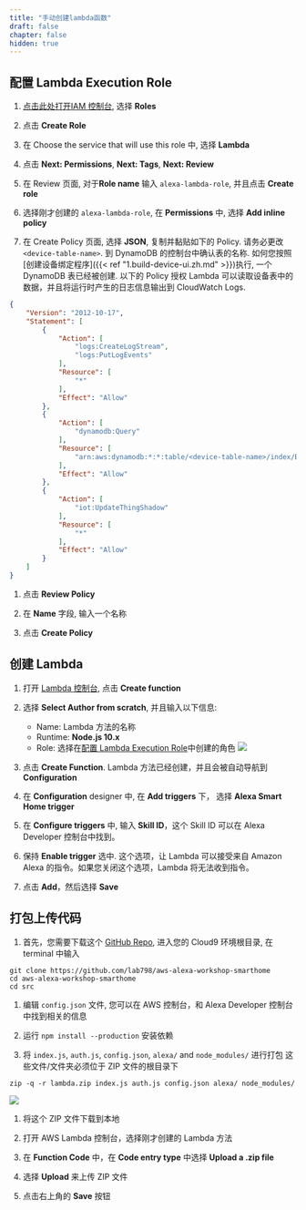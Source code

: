 ```yaml
---
title: "手动创建lambda函数"
draft: false
chapter: false
hidden: true
---
```




## 配置 Lambda Execution Role

1. [点击此处打开IAM 控制台](https://console.aws.amazon.com/iam/home?region=us-east-1#/roles), 选择 **Roles**

1. 点击 **Create Role**

1. 在 Choose the service that will use this role 中, 选择 **Lambda**

1. 点击 **Next: Permissions**, **Next: Tags**, **Next: Review**

1. 在 Review 页面, 对于**Role name** 输入 `alexa-lambda-role`, 并且点击 **Create role**

1. 选择刚才创建的 `alexa-lambda-role`, 在 **Permissions** 中, 选择 **Add inline policy**

1. 在 Create Policy 页面, 选择 **JSON**, 复制并黏贴如下的 Policy. 请务必更改 `<device-table-name>`. 
到 DynamoDB 的控制台中确认表的名称. 如何您按照[创建设备绑定程序]({{< ref "1.build-device-ui.zh.md" >}})执行,
一个 DynamoDB 表已经被创建. 以下的 Policy 授权 Lambda 可以读取设备表中的数据，并且将运行时产生的日志信息输出到
CloudWatch Logs.
```json
{
    "Version": "2012-10-17",
    "Statement": [
        {
            "Action": [
                "logs:CreateLogStream",
                "logs:PutLogEvents"
            ],
            "Resource": [
                "*"
            ],
            "Effect": "Allow"
        },
        {
            "Action": [
                "dynamodb:Query"
            ],
            "Resource": [
                "arn:aws:dynamodb:*:*:table/<device-table-name>/index/ByUsernameThingName"
            ],
            "Effect": "Allow"
        },
        {
            "Action": [
                "iot:UpdateThingShadow"
            ],
            "Resource": [
                "*"
            ],
            "Effect": "Allow"
        }
    ]
}
```

1. 点击 **Review Policy**

1. 在 **Name** 字段, 输入一个名称

1. 点击 **Create Policy**

## 创建 Lambda 

1. 打开 [Lambda 控制台](https://console.aws.amazon.com/lambda/home?region=us-east-1), 点击 **Create function**

1. 选择 **Select Author from scratch**, 并且输入以下信息:
   - Name: Lambda 方法的名称
   - Runtime: **Node.js 10.x**
   - Role: 选择在[配置 Lambda Execution Role](#配置-lambda-execution-role)中创建的角色
   ![](/images/smart-home/create-lambda-1.png)
   
1. 点击 **Create Function**. Lambda 方法已经创建，并且会被自动导航到 **Configuration**

1. 在 **Configuration** designer 中, 在 **Add triggers** 下， 选择 **Alexa Smart Home trigger**

1. 在 **Configure triggers** 中, 输入 **Skill ID**，这个 Skill ID 可以在 Alexa Developer 控制台中找到。

1. 保持 **Enable trigger** 选中. 这个选项，让 Lambda 可以接受来自 Amazon Alexa 的指令。如果您关闭这个选项，Lambda
将无法收到指令。

1. 点击 **Add**，然后选择 **Save**

## 打包上传代码

1. 首先，您需要下载这个 [GitHub Repo](https://github.com/lab798/aws-alexa-workshop-smarthome),
进入您的 Cloud9 环境根目录, 在 terminal 中输入
```shell
git clone https://github.com/lab798/aws-alexa-workshop-smarthome
cd aws-alexa-workshop-smarthome
cd src
```

1. 编辑 `config.json` 文件, 您可以在 AWS 控制台，和 Alexa Developer 控制台中找到相关的信息

1. 运行 `npm install --production` 安装依赖

1. 将 `index.js`, `auth.js`, `config.json`, `alexa/` and `node_modules/` 进行打包
这些文件/文件夹必须位于 ZIP 文件的根目录下
```
zip -q -r lambda.zip index.js auth.js config.json alexa/ node_modules/
```
![](/images/smart-home/lambda-file-structure.png)

1. 将这个 ZIP 文件下载到本地

1. 打开 AWS Lambda 控制台，选择刚才创建的 Lambda 方法

1. 在 **Function Code** 中，在 **Code entry type** 中选择 **Upload a .zip file**

1. 选择 **Upload** 来上传 ZIP 文件

1. 点击右上角的 **Save** 按钮